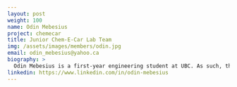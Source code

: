 ```yaml
---
layout: post
weight: 100
name: Odin Mebesius
project: chemecar
title: Junior Chem-E-Car Lab Team 
img: /assets/images/members/odin.jpg
email: odin_mebesius@yahoo.ca
biography: >
  Odin Mebesius is a first-year engineering student at UBC. As such, this is his first year in UBC Envision where he is part of the lab sub-team for the Junior Chem-E-Car team.
linkedin: https://www.linkedin.com/in/odin-mebesius 
---
```

